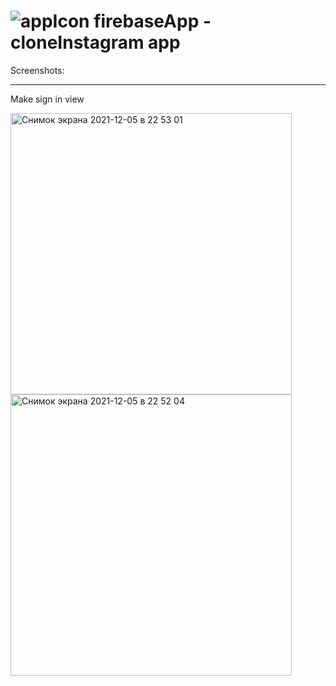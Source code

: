 # ![appIcon](https://user-images.githubusercontent.com/16240094/144761366-6df9a414-7ef6-4890-8f50-beab212d70bf.png) firebaseApp - cloneInstagram app

Screenshots: 
****
Make sign in view


<img width="450" alt="Снимок экрана 2021-12-05 в 22 53 01" src="https://user-images.githubusercontent.com/16240094/144761521-56f7cfd4-24f9-4074-b0a7-a60ccc0d8c14.png"> <img width="450" alt="Снимок экрана 2021-12-05 в 22 52 04" src="https://user-images.githubusercontent.com/16240094/144761540-43cfee46-45f4-45bb-add4-86eb017b2d25.png">
